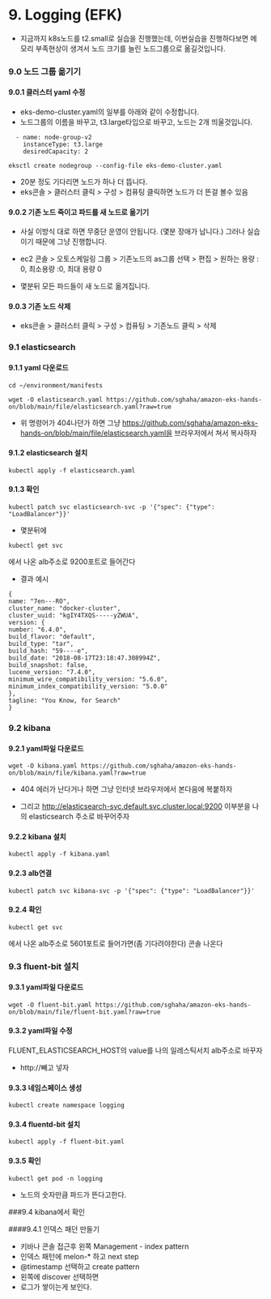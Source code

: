 # 9. Logging (EFK)

- 지금까지 k8s노드를 t2.small로 실습을 진행했는데, 이번실습을 진행하다보면 메모리 부족현상이 생겨서 노드 크기를 늘린 노드그룹으로 옮길것입니다.


### 9.0 노드 그룹 옮기기

#### 9.0.1 클러스터 yaml 수정
- eks-demo-cluster.yaml의 일부를 아래와 같이 수정합니다. 
- 노드그룹의 이름을 바꾸고, t3.large타입으로 바꾸고, 노드는 2개 띄울것입니다.
```
  - name: node-group-v2
    instanceType: t3.large
    desiredCapacity: 2
```

```
eksctl create nodegroup --config-file eks-demo-cluster.yaml
```

- 20분 정도 기다리면 노드가 하나 더 뜹니다.
- eks콘솔 > 클러스터 클릭 > 구성 > 컴퓨팅 클릭하면 노드가 더 뜬걸 볼수 있음


#### 9.0.2 기존 노드 죽이고 파드를 새 노드로 옮기기

- 사실 이방식 대로 하면 무중단 운영이 안됩니다. (몇분 장애가 납니다.) 그러나 실습이기 때문에 그냥 진행합니다.

- ec2 콘솔 > 오토스케일링 그룹 > 기존노드의 as그룹 선택 > 편집 > 원하는 용량 : 0, 최소용량 :0, 최대 용량 0

- 몇분뒤 모든 파드들이 새 노드로 옮겨집니다.


#### 9.0.3 기존 노드 삭제
- eks콘솔 > 클러스터 클릭 > 구성 > 컴퓨팅 > 기존노드 클릭 > 삭제 
    
    
    

### 9.1 elasticsearch



#### 9.1.1 yaml 다운로드
```
cd ~/environment/manifests
```

```
wget -O elasticsearch.yaml https://github.com/sghaha/amazon-eks-hands-on/blob/main/file/elasticsearch.yaml?raw=true
```

- 위 명령어가 404나던가 하면 그냥 https://github.com/sghaha/amazon-eks-hands-on/blob/main/file/elasticsearch.yaml을 브라우저에서 쳐서 복사하자



#### 9.1.2 elasticsearch 설치


```
kubectl apply -f elasticsearch.yaml
```



#### 9.1.3 확인	
```
kubectl patch svc elasticsearch-svc -p '{"spec": {"type": "LoadBalancer"}}'
```
* 몇분뒤에

```
kubectl get svc
```
에서 나온 alb주소로 9200포트로 들어간다


* 결과 예시
```
{
name: "7en---RO",
cluster_name: "docker-cluster",
cluster_uuid: "kgIY4TXQS-----yZWUA",
version: {
number: "6.4.0",
build_flavor: "default",
build_type: "tar",
build_hash: "59----e",
build_date: "2018-08-17T23:18:47.308994Z",
build_snapshot: false,
lucene_version: "7.4.0",
minimum_wire_compatibility_version: "5.6.0",
minimum_index_compatibility_version: "5.0.0"
},
tagline: "You Know, for Search"
}
```



### 9.2 kibana

#### 9.2.1 yaml파일 다운로드
```
wget -O kibana.yaml https://github.com/sghaha/amazon-eks-hands-on/blob/main/file/kibana.yaml?raw=true
```
- 404 에러가 난다거나 하면 그냥 인터넷 브라우저에서 본다음에 복붙하자

- 그리고 http://elasticsearch-svc.default.svc.cluster.local:9200 이부분을 나의 elasticsearch 주소로 바꾸어주자



#### 9.2.2 kibana 설치
```
kubectl apply -f kibana.yaml
```

#### 9.2.3 alb연결
```
kubectl patch svc kibana-svc -p '{"spec": {"type": "LoadBalancer"}}'
```

#### 9.2.4 확인	
```
kubectl get svc
```
에서 나온 alb주소로 5601포트로 들어가면(좀 기다려야한다) 콘솔 나온다




### 9.3 fluent-bit 설치

#### 9.3.1 yaml파일 다운로드
```
wget -O fluent-bit.yaml https://github.com/sghaha/amazon-eks-hands-on/blob/main/file/fluent-bit.yaml?raw=true
```

#### 9.3.2 yaml파일 수정

FLUENT_ELASTICSEARCH_HOST의 value를 나의 일레스틱서치 alb주소로 바꾸자
* http://빼고 넣자



#### 9.3.3 네임스페이스 생성
```
kubectl create namespace logging
```

#### 9.3.4 fluentd-bit 설치
```
kubectl apply -f fluent-bit.yaml
```


#### 9.3.5 확인
```
kubectl get pod -n logging
```
* 노드의 숫자만큼 파드가 뜬다고한다.



###9.4 kibana에서 확인

####9.4.1 인덱스 패던 만들기
* 키바나 콘솔 접근후 왼쪽 Management - index pattern
* 인덱스 패턴에 melon-* 하고 next step
* @timestamp 선택하고 create pattern
* 왼쪽에 discover 선택하면 
* 로그가 쌓이는게 보인다.
